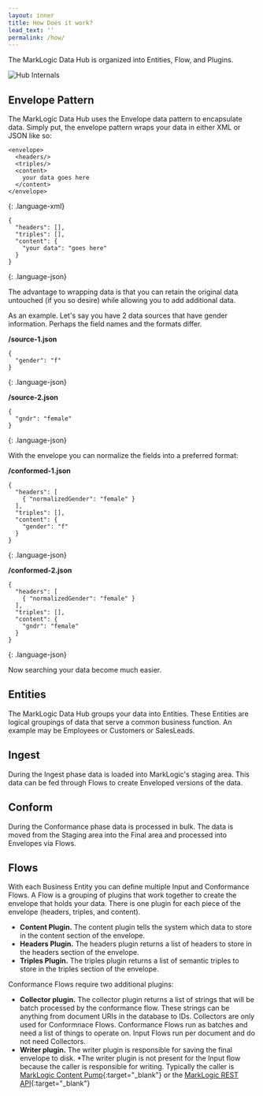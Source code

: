 ```yaml
---
layout: inner
title: How Does it work?
lead_text: ''
permalink: /how/
---
```


The MarkLogic Data Hub is organized into Entities, Flow, and Plugins.

![Hub Internals](https://raw.githubusercontent.com/marklogic/marklogic-data-hub/design/images/hub-internals-gray.png)

## Envelope Pattern
The MarkLogic Data Hub uses the Envelope data pattern to encapsulate data. Simply put, the envelope pattern wraps your data in either XML or JSON like so:

<div class="row">
<div class="col-md-6" markdown="1">

~~~
<envelope>
  <headers/>
  <triples/>
  <content>
    your data goes here
  </content>
</envelope>
~~~
{: .language-xml}

</div>
<div class="col-md-6" markdown="1">

~~~
{
  "headers": [],
  "triples": [],
  "content": {
    "your data": "goes here"
  }
}
~~~
{: .language-json}

</div>
</div>

The advantage to wrapping data is that you can retain the original data untouched (if you so desire) while allowing you to add additional data.

As an example. Let's say you have 2 data sources that have gender information. Perhaps the field names and the formats differ.

<div class="row">
<div class="col-md-6" markdown="1">

**/source-1.json**

~~~
{
  "gender": "f"
}
~~~
{: .language-json}

</div>

<div class="col-md-6" markdown="1">

**/source-2.json**

~~~
{
  "gndr": "female"
}
~~~
{: .language-json}

</div>
</div>

With the envelope you can normalize the fields into a preferred format:

<div class="row">
<div class="col-md-6" markdown="1">

**/conformed-1.json**

~~~
{
  "headers": [
    { "normalizedGender": "female" }
  ],
  "triples": [],
  "content": {
    "gender": "f"
  }
}
~~~
{: .language-json}

</div>

<div class="col-md-6" markdown="1">

**/conformed-2.json**

~~~
{
  "headers": [
    { "normalizedGender": "female" }
  ],
  "triples": [],
  "content": {
    "gndr": "female"
  }
}
~~~
{: .language-json}

</div>
</div>

Now searching your data become much easier.

## Entities
The MarkLogic Data Hub groups your data into Entities. These Entities are logical groupings of data that serve a common business function. An example may be Employees or Customers or SalesLeads.

## Ingest
During the Ingest phase data is loaded into MarkLogic's staging area. This data can be fed through Flows to create Enveloped versions of the data.

## Conform
During the Conformance phase data is processed in bulk. The data is moved from the Staging area into the Final area and processed into Envelopes via Flows.

## Flows
With each Business Entity you can define multiple Input and Conformance Flows. A Flow is a grouping of plugins that work together to create the envelope that holds your data. There is one plugin for each piece of the envelope (headers, triples, and content).

- **Content Plugin.** The content plugin tells the system which data to store in the content section of the envelope.
- **Headers Plugin.** The headers plugin returns a list of headers to store in the headers section of the envelope.
- **Triples Plugin.** The triples plugin returns a list of semantic triples to store in the triples section of the envelope.

Conformance Flows require two additional plugins:

- **Collector plugin.** The collector plugin returns a list of strings that will be batch processed by the conformance flow. These strings can be anything from document URIs in the database to IDs. Collectors are only used for Conformnace Flows. Conformance Flows run as batches and need a list of things to operate on. Input Flows run per document and do not need Collectors.
- **Writer plugin.** The writer plugin is responsible for saving the final envelope to disk. \*The writer plugin is not present for the Input flow because the caller is responsible for writing. Typically the caller is [MarkLogic Content Pump](https://docs.marklogic.com/guide/mlcp){:target="_blank"} or the [MarkLogic REST API](http://docs.marklogic.com/REST/client){:target="_blank"}
